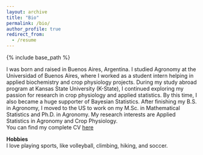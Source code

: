 ```yaml
---
layout: archive
title: "Bio"
permalink: /bio/
author_profile: true
redirect_from:
  - /resume
---
```


{% include base_path %}

I was born and raised in Buenos Aires, Argentina. 
I studied Agronomy at the Universidad of Buenos Aires, where I worked as a student intern helping in applied biochemistry and crop physiology projects. 
During my study abroad program at Kansas State University (K-State), I continued exploring my passion for research in crop physiology and applied statistics. 
By this time, I also became a huge supporter of Bayesian Statistics. 
After finishing my B.S. in Agronomy, I moved to the US to work on my M.Sc. in Mathematical Statistics and Ph.D. in Agronomy. 
My research interests are Applied Statistics in Agronomy and Crop Physiology.  
You can find my complete CV [here](/Lacasa_march23.pdf)

**Hobbies**  
I love playing sports, like volleyball, climbing, hiking, and soccer. 
